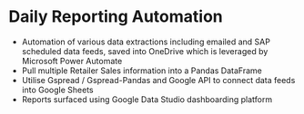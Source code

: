 # Daily Reporting Automation

* Automation of various data extractions including emailed and SAP scheduled data feeds, saved into OneDrive which is leveraged by Microsoft Power Automate
* Pull multiple Retailer Sales information into a Pandas DataFrame
* Utilise Gspread / Gspread-Pandas and Google API to connect data feeds into Google Sheets
* Reports surfaced using Google Data Studio dashboarding platform
